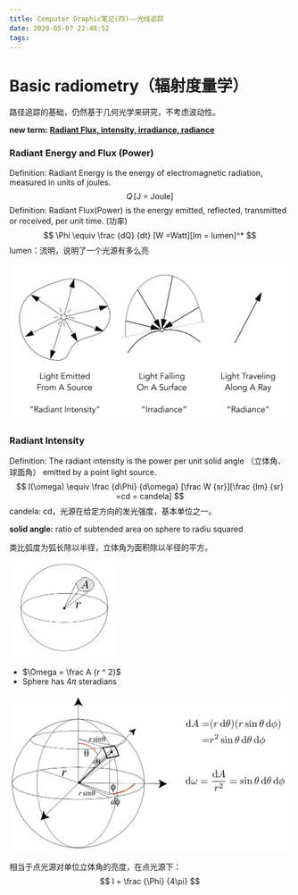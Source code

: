 ```yaml
---
title: Computer Graphic笔记(四)——光线追踪
date: 2020-05-07 22:48:52
tags:
---
```


# Basic radiometry（辐射度量学）

 路径追踪的基础，仍然基于几何光学来研究，不考虑波动性。

**new term:**  [**Radiant Flux, intensity, irradiance, radiance**](https://www.jianshu.com/p/47f3247b11d5)

### Radiant Energy and Flux (Power)

<!-- more -->

Definition: Radiant Energy is the energy of electromagnetic radiation,  measured in units of joules.
$$
Q\,[\text{J = Joule} ]
$$
Definition: Radiant Flux(Power) is the energy emitted, reflected, transmitted or received, per unit time. (功率)
$$
\Phi \equiv \frac {dQ} {dt} [W =Watt][lm = lumen]^*
$$
lumen：流明，说明了一个光源有多么亮



<img src="https://raw.githubusercontent.com/zhao408639122/Picbed/master/blog/20200508001646.png" alt="image-20200507230351845" style="zoom:50%;" />

### Radiant Intensity

Definition: The radiant intensity is the power per unit solid angle （立体角、球面角） emitted by a point  light source.
$$
I(\omega) \equiv \frac {d\Phi} {d\omega} [\frac W {sr}][\frac {lm} {sr} =cd = candela]
$$
candela: cd，光源在给定方向的发光强度，基本单位之一。

**solid angle:** ratio of subtended area on sphere to radiu squared 

类比弧度为弧长除以半径，立体角为面积除以半径的平方。

<img src="https://raw.githubusercontent.com/zhao408639122/Picbed/master/blog/20200508001653.png" alt="image-20200507231739294" style="zoom:50%;" />

+ $\Omega = \frac A {r ^ 2}$ 
+ Sphere has $4\pi$ steradians



<img src="https://raw.githubusercontent.com/zhao408639122/Picbed/master/blog/20200508001658.png" alt="image-20200508001224640" style="zoom:67%;" />

相当于点光源对单位立体角的亮度，在点光源下：
$$
I = \frac {\Phi} {4\pi}
$$
